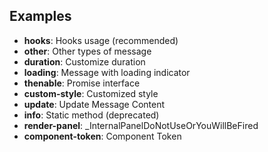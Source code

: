 ## Examples

- **hooks**: Hooks usage (recommended)
- **other**: Other types of message
- **duration**: Customize duration
- **loading**: Message with loading indicator
- **thenable**: Promise interface
- **custom-style**: Customized style
- **update**: Update Message Content
- **info**: Static method (deprecated)
- **render-panel**: _InternalPanelDoNotUseOrYouWillBeFired
- **component-token**: Component Token
